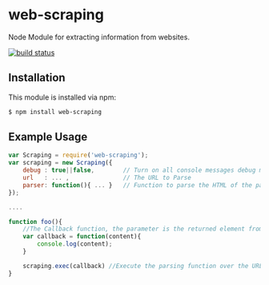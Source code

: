 # web-scraping

Node Module for extracting information from websites.

[![build status](https://secure.travis-ci.org/jmtt89/web-scraping.png)](http://travis-ci.org/jmtt89/web-scraping)

## Installation

This module is installed via npm:

``` bash
$ npm install web-scraping
```

## Example Usage

``` js
var Scraping = require('web-scraping');
var scraping = new Scraping({
	debug : true||false,		// Turn on all console messages debug messages
	url   : ... ,				// The URL to Parse
	parser: function(){ ... } 	// Function to parse the HTML of the page loaded in URL 
});

....

function foo(){
	//The Callback function, the parameter is the returned element from parser function
	var callback = function(content){
		console.log(content);
	}

	scraping.exec(callback) //Execute the parsing function over the URL provided
}


```
